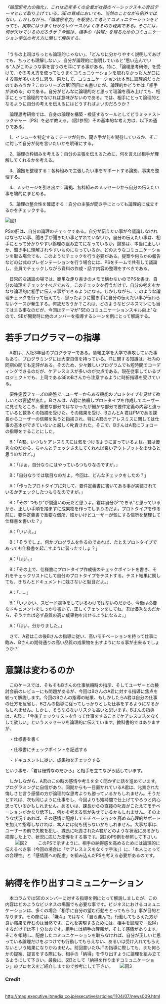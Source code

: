 ###### 「論理思考力の強化」、これは近年多くの企業が社員のベーシックスキル育成テーマとして取り上げている。SEの育成においても、当然のことながら例外ではない。しかしながら、「論理思考力」を駆使して考えてコミュニケーションをとっても、実際にはうまく行かないケースがよくあるのも現実である。そこには、何が欠けているのだろうか？今回は、相手の「納得」を得るためのコミュニケーション手法の考え方に関して解説する。

「うちの上司はちっとも論理的じゃない」、「どんなに分かりやすく説明してあげても、ちっとも理解しない」、自分が論理的に説明していると"思い込んでいる"人がこのような事を言うのを耳にする事がある。特に、「論理思考研修」を受けて、その考え方を使ってもうまくコミュニケーションを取れなかった人が口にする事が多いように思う。果たして、コミュニケーションは本当に論理的だったのであろうか？このシリーズの第1回目にも書いたが、論理的かどうかは「相手が決める」のである。自分がどんなに論理的だと思って理論を積み上げても、相手にとって論理的でなければ意味がないのである。では、相手にとって論理的となるように自分の考えを伝えるにはどうすればよいのだろうか？

　論理思考研修では、自身の論理を構築・検証するツールとしてピラミッドストラクチャー（PS）を必ず教える。（図1参照）その基本的な考え方は、以下の通りである。

　1、イシューを特定する：テーマが何か、聞き手が何を期待しているか、そこに対して自分が何を言いたいかを明確にする。

　2、論理の枠組みを考える：自分の主張を伝えるために、何を言えば相手が理解してくれるかを考える。

　3、論拠を整理する：各枠組みで主張したい事をサポートする論拠、事実を整理する。

　4、メッセージを引き出す：論拠、各枠組みのメッセージから自分の伝えたい事を端的にまとめる。

　5、論理の整合性を確認する：自分の主張が聞き手にとっても論理的に成立するかをチェックする。

![図1](http://image.itmedia.co.jp/executive/articles/1104/07/zu1.jpg "図1")

PSの肝は、自分の論理のチェックである。自分が伝えたい事が今議論しなければならない事、聞き手が聞きたい事とずれていないか。自分の伝えたい事は、相手にとって分かりやすい論理の組み立てになっているか。論拠は、本当に正しいか、聞き手に理解されやすいものになっているか。どのようなコミュニケーションを取る場合でも、このようなチェックを行う必要がある。提案や何らかの報告などの公式のプレゼンテーションを行う場合には、PSをチームで共有して議論し、全員でチェックしながら資料の作成・話す内容の整理をすべきである。

　日常的な議論の場では、簡単な走り書きのメモで構わないのでPSを書き、自分の論理をチェックすべきである。このチェックを行うだけで、自分の考えをかなり論理的に相手に伝える事ができるようになる。しかしながら、このような論理チェックを行って伝えても、思ったように聞き手に自分の伝えたい事が伝わらないケースが発生する。何故だろうか？これは、どのようなビジネスマンにも当てはまる事なのだが、今回はテーマが"SEのコミュニケーションスキル向上"なので、SEが開発時に他のメンバーを指導するシーンを例にとって解説する。
　
# 若手プログラマーの指導

　A君は、入社3年目のプログラマーである。情報工学を大学で専攻していた事もあり、プログラミングには大変自信を持っている。ITに関する知識は、社内の同期の間でも定評がある。そのため、少々難しいプログラムでも短時間でコーディングできるのだが、ケアレスミスが多いのが欠点である。現在従事しているプロジェクトでも、上司であるSEのBさんから注意するように時折指導を受けている。

　要件定義フェーズの終盤で、ユーザーからある機能のプロトタイプを見せて欲しいとの要望が出た。Ｂさんは、A君に依頼しプロトタイプを作成してユーザーに見せたところ、重要な部分ではなかったが細かな部分で要件定義の内容と違っていると数多くの指摘を受けた。その結果を受け、BさんとA 君はPMである課長からユーザーの信頼を失うと指摘され、特にA君のケアレスミスに関しては仕事の基本ができていないと厳しく叱責された。そこで、BさんはA君にフォローの指導をすることにした。

　B：「A君、いつもケアレスミスには気をつけるように言っているよね。君は優秀なのだから、ちゃんとチェックさえしてくれれば良いアウトプットを出せると思うのだけど。」

　A：「はぁ、自分なりにはやっているつもりなのですが。」

　B：「自分なりでは駄目なのだよ。今回は、どんなチェックをしたの？」

　A：「作ったプロトタイプに対して、要件定義書に書いてある事が実装されているかチェックしたつもりなのですが。」

　B：「その"つもり"が間違いの元だと思うよ。君は自分が"できる"と思っているから、正しい手順を踏まずに成果物を作ってしまうのだよ。プロトタイプを作る前に、要件定義書で重要な個所、細かいけどユーザーが気にする個所を整理して仕様書を書いた？」

　A：「いいえ。」

　B：「そうでしょ。何かプログラムを作るのであれば、たとえプロトタイプであっても仕様書を起こすように習ったでしょ？」

　A：「はい。」

　B：「その上で、仕様書にプロトタイプ作成後のチェックポイントを書き、それをチェックリストにして自分のプロトタイプをテストする。テスト結果に関しても、きちんとドキュメントに残さないと駄目だよ。」

　A：「……」

　B：「いいかい、スピード競争をしているわけではないのだから、今後は必要なドキュメントをしっかり書いて、正しくチェックをしてね。君は優秀なのだから、そうすれば必ず品質の高い成果物を出せるようになるよ。」

　A：「はい、分かりました。」

　さて、A君はこの後Bさんの指導に従い、高いモチベーションを持って仕事に臨み、Bさんの期待通りの高い品質の成果物を出すようになる事が出来るでしょうか？

# 意識は変わるのか

　このケースでは、そもそもBさんの仕事依頼時の指示、そしてユーザーとの検討会前のレビューにも問題があるが、今回はBさんのA君に対する指導に焦点を絞って解説します。今回のBさんの指導の結果、もしかしたらA君は自分の仕事の仕方を反省し、Bさんの指導に従ってしっかりとした仕事をするようになるかもしれません。しかし、そうならないリスクも高いと思います。Bさんの指導は、A君に「今後チェックリストを作って仕事をすることでケアレスミスをなくして欲しい」というメッセージを論理的に伝えています。教科書的ではありますが、

　・仕様書を書く

　・仕様書にチェックポイントを記述する

　・ドキュメントに従い、成果物をチェックする

という事を、「君は優秀なのだから」と相手を立てながら話しています。

　しかしながら、A君のこの時の感情や考えを全く聞かずに話を進めています。プログラミングに自信があり、同期からも一目置かれているA君は、叱責された悔しさと言う感情の方が論理的な思考よりも勝っているかもしれません。そうだとすれば、次も同じように仕事をし、今回よりも短時間で仕上げてやろうと内心思っているかもしれません。あるいは、課長からの直接の叱責がこたえてモチベーションがかなり低下し、何かを考える気が失せているかもしれません。そのような状況であれば、その感情に配慮してモチベーションを高める心理的サポートを加えて指導しなければ、本人には何も残らないかもしれません。大事な事は、ユーザーの前で失敗を犯し、課長に叱責されたA君がどのような状況にあるかも把握した上で、状況に応じた指導をする事です。図2のPS例を参照して下さい。
　
　![図2](http://image.itmedia.co.jp/executive/articles/1104/07/zu2.jpg "図2")
　
　このPSで示すように、相手の納得感を高めるためには論理的に伝えるべき事（今回の場合は「ケアレスミスをなくす手法」）に、「本人にとっての合理性」と「感情面への配慮」を組み込んだPSを考える必要があるのです。
　
# 納得を作り出すコミュニケーション

　本コラムではSEのメンバーに対する指導を例にとって解説しましたが、この内容はどのようなビジネスの場面でも必要な事です。ビジネスにおけるコミュニケーションは、多くの場合「相手に自分の望む行動をとってもらう」事が目的となります。その際には、「嫌々」ではなく「自ら進んで」行動してもらえた方が良い結果を産むのは当然です。これを実現するためには、相手を論理で「説得」するだけでは不十分なのです。相手には相手の理屈が、そして感情があります。そこを傾聴し、配慮したコミュニケーションを取らなければ、自分が正しいと思っている論理だけをぶつけても行動してもらえない、あるいは受け入れてもらえないという結果になりかねません。前回書いたOJTの指導に際しても、また何らかの提案、提言をする際にも、相手の「納得」を作り出すように論理を組み立てるようにして下さい。最後に、図3として「納得を作り出すコミュニケーション」のプロセスをご紹介しますので参考にして下さい。
　
![図3](http://image.itmedia.co.jp/executive/articles/1104/07/zu3.jpg "図3")
　
### Credit
　http://mag.executive.itmedia.co.jp/executive/articles/1104/07/news009.html
